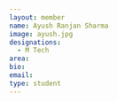 ```yaml
---
layout: member
name: Ayush Ranjan Sharma
image: ayush.jpg
designations: 
  - M Tech
area:
bio:
email:
type: student
---
```

